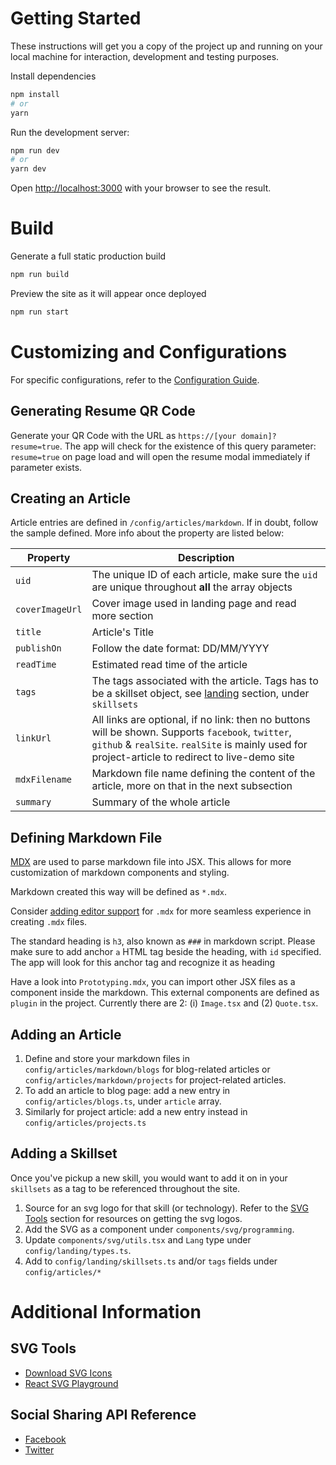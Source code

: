 # Getting Started

These instructions will get you a copy of the project up and running on your local machine for interaction, development and testing purposes.

Install dependencies

```bash
npm install
# or
yarn
```

Run the development server:

```bash
npm run dev
# or
yarn dev
```

Open [http://localhost:3000](http://localhost:3000) with your browser to see the result.

# Build

Generate a full static production build

```bash
npm run build
```

Preview the site as it will appear once deployed

```bash
npm run start
```

# Customizing and Configurations

For specific configurations, refer to the [Configuration Guide](/docs/CONFIGURATIONS.md).   

## Generating Resume QR Code

Generate your QR Code with the URL as `https://[your domain]?resume=true`. The app will check for the existence of this query parameter: `resume=true` on page load and will open the resume modal immediately if parameter exists.

## Creating an Article

Article entries are defined in `/config/articles/markdown`. If in doubt, follow the sample defined. More info about the property are listed below:

| Property        | Description                                                                                                                                                                                           |
| --------------- | ----------------------------------------------------------------------------------------------------------------------------------------------------------------------------------------------------- |
| `uid`           | The unique ID of each article, make sure the `uid` are unique throughout **all** the array objects                                                                                                    |
| `coverImageUrl` | Cover image used in landing page and read more section                                                                                                                                                |
| `title`         | Article's Title                                                                                                                                                                                       |
| `publishOn`     | Follow the date format: DD/MM/YYYY                                                                                                                                                                    |
| `readTime`      | Estimated read time of the article                                                                                                                                                                    |
| `tags`          | The tags associated with the article. Tags has to be a skillset object, see [landing](#landing) section, under `skillsets`                                                                            |
| `linkUrl`       | All links are optional, if no link: then no buttons will be shown. Supports `facebook`, `twitter`, `github` & `realSite`. `realSite` is mainly used for project-article to redirect to live-demo site |
| `mdxFilename`   | Markdown file name defining the content of the article, more on that in the next subsection                                                                                                           |
| `summary`       | Summary of the whole article                   

## Defining Markdown File

[MDX](https://mdxjs.com/) are used to parse markdown file into JSX. This allows for more customization of markdown components and styling.

Markdown created this way will be defined as `*.mdx`.

Consider [adding editor support](https://mdxjs.com/docs/getting-started/#editor) for `.mdx` for more seamless experience in creating `.mdx` files.

The standard heading is `h3`, also known as `###` in markdown script. Please make sure to add anchor `a` HTML tag beside the heading, with `id` specified. The app will look for this anchor tag and recognize it as heading

Have a look into `Prototyping.mdx`, you can import other JSX files as a component inside the markdown. This external components are defined as `plugin` in the project. Currently there are 2: (i) `Image.tsx` and (2) `Quote.tsx`.

## Adding an Article

1. Define and store your markdown files in `config/articles/markdown/blogs` for blog-related articles or `config/articles/markdown/projects` for project-related articles.
2. To add an article to blog page: add a new entry in `config/articles/blogs.ts`, under `article` array.
3. Similarly for project article: add a new entry instead in `config/articles/projects.ts`

## Adding a Skillset

Once you've pickup a new skill, you would want to add it on in your `skillsets` as a tag to be referenced throughout the site.

1. Source for an svg logo for that skill (or technology). Refer to the [SVG Tools](#svg-tools) section for resources on getting the svg logos.
2. Add the SVG as a component under `components/svg/programming`.
3. Update `components/svg/utils.tsx` and `Lang` type under `config/landing/types.ts`.
4. Add to `config/landing/skillsets.ts` and/or `tags` fields under `config/articles/*`

# Additional Information

## SVG Tools

- [Download SVG Icons](https://icons-for-free.com/)
- [React SVG Playground](https://react-svgr.com/playground/)

## Social Sharing API Reference

- [Facebook](https://developers.facebook.com/docs/sharing/webmasters)
- [Twitter](https://developer.twitter.com/en/docs/twitter-for-websites/tweet-button/overview)
